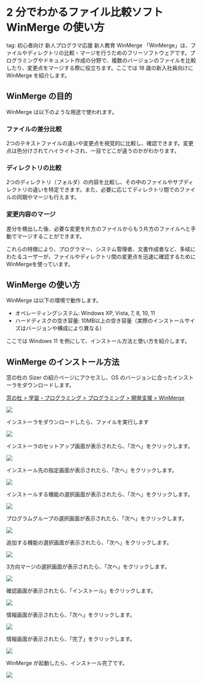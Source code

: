 # 2 分でわかるファイル比較ソフト WinMerge の使い方
tag: 初心者向け 新人プログラマ応援 新人教育 WinMerge 
「WinMerge」は、ファイルやディレクトリの比較・マージを行うためのフリーソフトウェアです。プログラミングやドキュメント作成の分野で、複数のバージョンのファイルを比較したり、変更点をマージする際に役立ちます。ここでは 18 歳の新入社員向けに WinMerge を紹介します。

## WinMerge の目的

WinMerge は以下のような用途で使われます。

### ファイルの差分比較
2つのテキストファイルの違いや変更点を視覚的に比較し、確認できます。変更点は色分けされてハイライトされ、一目でどこが違うのかがわかります。

### ディレクトリの比較
2つのディレクトリ（フォルダ）の内容を比較し、その中のファイルやサブディレクトリの違いを特定できます。また、必要に応じてディレクトリ間でのファイルの同期やマージも行えます。

### 変更内容のマージ
差分を検出した後、必要な変更を片方のファイルからもう片方のファイルへと手動でマージすることができます。

これらの特徴により、プログラマー、システム管理者、文書作成者など、多岐にわたるユーザーが、ファイルやディレクトリ間の変更点を迅速に確認するためにWinMergeを使っています。

## WinMerge の使い方

WinMerge は以下の環境で動作します。
- オペレーティングシステム: Windows XP, Vista, 7, 8, 10, 11
- ハードディスクの空き容量: 10MB以上の空き容量（実際のインストールサイズはバージョンや構成により異なる）

ここでは Windows 11 を例にして、インストール方法と使い方を紹介します。

## WinMerge のインストール方法

窓の杜の Sizer の紹介ページにアクセスし、OS のバージョンに合ったインストーラをダウンロードします。

[窓の杜 > 学習・プログラミング > プログラミング > 開発支援 > WinMerge](https://forest.watch.impress.co.jp/library/software/winmerge/)

![](01_officialsite.png)

インストーラをダウンロードしたら、ファイルを実行します

![](12_installer.png)

インストーラのセットアップ画面が表示されたら、「次へ」をクリックします。

![](22_installer.png)

インストール先の指定画面が表示されたら、「次へ」をクリックします。

![](23_installer.png)

インストールする機能の選択画面が表示されたら、「次へ」をクリックします。

![](24_installer.png)

プログラムグループの選択画面が表示されたら、「次へ」をクリックします。

![](25_installer.png)

追加する機能の選択画面が表示されたら、「次へ」をクリックします。

![](26_installer.png)

3方向マージの選択画面が表示されたら、「次へ」をクリックします。

![](27_installer.png)

確認画面が表示されたら、「インストール」をクリックします。

![](28_installer.png)

情報画面が表示されたら、「次へ」をクリックします。

![](29_installer.png)

情報画面が表示されたら、「完了」をクリックします。

![](30_installer.png)

WinMerge が起動したら、インストール完了です。

![](31_WinMerge.png)
